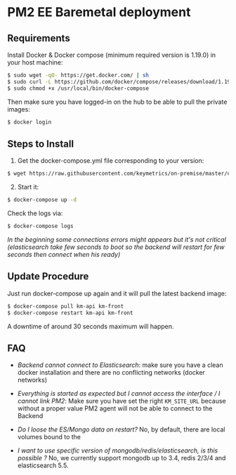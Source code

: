 # PM2 EE Baremetal deployment

## Requirements

Install Docker & Docker compose (minimum required version is 1.19.0) in your host machine:

```bash
$ sudo wget -qO- https://get.docker.com/ | sh
$ sudo curl -L https://github.com/docker/compose/releases/download/1.19.0/docker-compose-`uname -s`-`uname -m` -o /usr/local/bin/docker-compose
$ sudo chmod +x /usr/local/bin/docker-compose
```

Then make sure you have logged-in on the hub to be able to pull the private images:

```bash
$ docker login
```

## Steps to Install

1. Get the docker-compose.yml file corresponding to your version:

```bash
$ wget https://raw.githubusercontent.com/keymetrics/on-premise/master/docker/docker-compose.yml
```

2. Start it:

```bash
$ docker-compose up -d
```

Check the logs via:

```bash
$ docker-compose logs
```

*In the beginning some connections errors might appears but it's not critical (elasticsearch take few seconds to boot so the backend will restart for few seconds then connect when his ready)*

## Update Procedure

Just run docker-compose up again and it will pull the latest backend image:

```bash
$ docker-compose pull km-api km-front
$ docker-compose restart km-api km-front
```

A downtime of around 30 seconds maximum will happen.

## FAQ

- *Backend cannot connect to Elasticsearch*: make sure you have a clean docker installation and there are no conflicting networks (docker networks)

- *Everything is started as expected but I cannot access the interface / I cannot link PM2*: Make sure you have set the right `KM_SITE_URL` because without a proper value PM2 agent will not be able to connect to the Backend

- *Do I loose the ES/Mongo data on restart?* No, by default, there are local volumes bound to the 

- *I want to use specific version of mongodb/redis/elasticsearch, is this possible ?* No, we currently support mongodb up to 3.4, redis 2/3/4 and elasticsearch 5.5.
